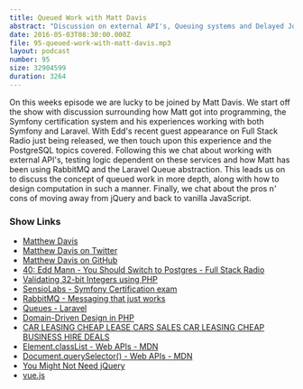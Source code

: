 ```yaml
---
title: Queued Work with Matt Davis
abstract: "Discussion on external API's, Queuing systems and Delayed Jobs"
date: 2016-05-03T08:30:00.000Z
file: 95-queued-work-with-matt-davis.mp3
layout: podcast
number: 95
size: 32904599
duration: 3264
---
```


On this weeks episode we are lucky to be joined by Matt Davis.
We start off the show with discussion surrounding how Matt got into programming, the Symfony certification system and his experiences working with both Symfony and Laravel.
With Edd's recent guest appearance on Full Stack Radio just being released, we then touch upon this experience and the PostgreSQL topics covered.
Following this we chat about working with external API's, testing logic dependent on these services and how Matt has been using RabbitMQ and the Laravel Queue abstraction.
This leads us on to discuss the concept of queued work in more depth, along with how to design computation in such a manner.
Finally, we chat about the pros n' cons of moving away from jQuery and back to vanilla JavaScript.

### Show Links

- [Matthew Davis](http://mattdavis.co.uk/)
- [Matthew Davis on Twitter](https://twitter.com/mdavis1982)
- [Matthew Davis on GitHub](https://github.com/mdavis1982)
- [40: Edd Mann - You Should Switch to Postgres - Full Stack Radio](http://www.fullstackradio.com/40)
- [Validating 32-bit Integers using PHP](http://eddmann.com/posts/validating-32-bit-integers-using-php/)
- [SensioLabs - Symfony Certification exam](https://sensiolabs.com/en/symfony/certification/order)
- [RabbitMQ - Messaging that just works](https://www.rabbitmq.com/)
- [Queues - Laravel](https://laravel.com/docs/5.2/queues)
- [Domain-Driven Design in PHP](https://leanpub.com/ddd-in-php)
- [CAR LEASING CHEAP LEASE CARS SALES CAR LEASING CHEAP BUSINESS HIRE DEALS](http://www.lingscars.com/)
- [Element.classList - Web APIs - MDN](https://developer.mozilla.org/en/docs/Web/API/Element/classList)
- [Document.querySelector() - Web APIs - MDN](https://developer.mozilla.org/en-US/docs/Web/API/Document/querySelector)
- [You Might Not Need jQuery](http://youmightnotneedjquery.com/)
- [vue.js](https://vuejs.org/)
